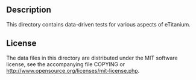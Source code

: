 Description
------------

This directory contains data-driven tests for various aspects of eTitanium.

License
--------

The data files in this directory are distributed under the MIT software
license, see the accompanying file COPYING or
http://www.opensource.org/licenses/mit-license.php.


